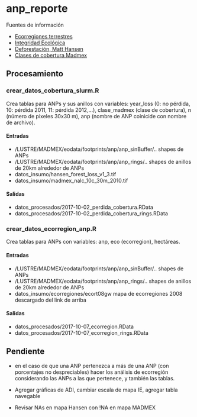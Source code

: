# anp_reporte


Fuentes de información

* [Ecorregiones terrestres](http://www.conabio.gob.mx/informacion/metadata/gis/ecort08gw.xml?_xsl=/db/metadata/xsl/fgdc_html.xsl&_indent=no)
* [Integridad Ecológica]()
* [Deforestación, Matt Hansen](http://earthenginepartners.appspot.com/science-2013-global-forest)
* [Clases de cobertura Madmex](http://madmex.conabio.gob.mx/)

## Procesamiento

### crear_datos_cobertura_slurm.R 
Crea tablas para ANPs y sus anillos con variables: year_loss (0: no pérdida, 10: pérdida 2011, 11: pérdida 2012,...), 
clase_madmex (clase de cobertura), n (número de pixeles 30x30 m), anp (nombre de ANP coinicide con nombre de archivo).

#### Entradas
* /LUSTRE/MADMEX/eodata/footprints/anp/anp_sinBuffer/.. shapes de ANPs
* /LUSTRE/MADMEX/eodata/footprints/anp/anp_rings/.. shapes de anillos de 20km alrededor de ANPs
* datos_insumo/hansen_forest_loss_v1_3.tif
* datos_insumo/madmex_nalc_10c_30m_2010.tif

#### Salidas
* datos_procesados/2017-10-02_perdida_cobertura.RData
* datos_procesados/2017-10-02_perdida_cobertura_rings.RData

### crear_datos_ecorregion_anp.R
Crea tablas para ANPs con variables: anp, eco (ecorregion), hectáreas.

#### Entradas
* /LUSTRE/MADMEX/eodata/footprints/anp/anp_sinBuffer/.. shapes de ANPs
* /LUSTRE/MADMEX/eodata/footprints/anp/anp_rings/.. shapes de anillos de 20km alrededor de ANPs
* datos_insumo/ecorregiones/ecort08gw mapa de ecorregiones 2008 descargado del link de arriba

#### Salidas
* datos_procesados/2017-10-07_ecorregion.RData
* datos_procesados/2017-10-07_ecorregion_rings.RData


## Pendiente
* en el caso de que una ANP pertenezca a más de una ANP (con porcentajes no despreciables) hacer los análisis de ecorregión considerando las ANPs a las que pertenece, y también las tablas.

* Agregar gráficas de ADI, cambiar escala de mapa IE, agregar tabla navegable

* Revisar NAs en mapa Hansen con !NA en mapa MADMEX
